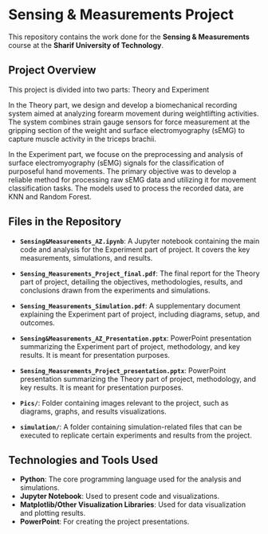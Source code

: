 # Sensing & Measurements Project

This repository contains the work done for the **Sensing & Measurements** course at the **Sharif University of Technology**.

## Project Overview

This project is divided into two parts: Theory and Experiment

In the Theory part, we design and develop a biomechanical recording system aimed at analyzing forearm movement during weightlifting activities. The
system combines strain gauge sensors for force measurement at the gripping section of the weight and surface electromyography (sEMG) to capture muscle activity
in the triceps brachii.

In the Experiment part, we focuse on the preprocessing and analysis of surface electromyography (sEMG) signals for the classification of purposeful hand movements. The primary objective was to develop a reliable method for processing raw sEMG data and utilizing it for movement classification tasks. The models used to process the recorded data, are KNN and Random Forest.

## Files in the Repository

- **`Sensing&Measurements_AZ.ipynb`**: A Jupyter notebook containing the main code and analysis for the Experiment part of project. It covers the key measurements, simulations, and results.
  
- **`Sensing_Measurements_Project_final.pdf`**: The final report for the Theory part of project, detailing the objectives, methodologies, results, and conclusions drawn from the experiments and simulations.

- **`Sensing_Measurements_Simulation.pdf`**: A supplementary document explaining the Experiment part of project, including diagrams, setup, and outcomes.

- **`Sensing&Measurements_AZ_Presentation.pptx`**: PowerPoint presentation summarizing the Experiment part of project, methodology, and key results. It is meant for presentation purposes.

- **`Sensing_Measurements_Project_presentation.pptx`**: PowerPoint presentation summarizing the Theory part of project, methodology, and key results. It is meant for presentation purposes.

- **`Pics/`**: Folder containing images relevant to the project, such as diagrams, graphs, and results visualizations.

- **`simulation/`**: A folder containing simulation-related files that can be executed to replicate certain experiments and results from the project.

## Technologies and Tools Used

- **Python**: The core programming language used for the analysis and simulations.
- **Jupyter Notebook**: Used to present code and visualizations.
- **Matplotlib/Other Visualization Libraries**: Used for data visualization and plotting results.
- **PowerPoint**: For creating the project presentations.
